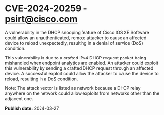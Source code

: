 # CVE-2024-20259 - psirt@cisco.com

A vulnerability in the DHCP snooping feature of Cisco IOS XE Software could allow an unauthenticated, remote attacker to cause an affected device to reload unexpectedly, resulting in a denial of service (DoS) condition.
 This vulnerability is due to a crafted IPv4 DHCP request packet being mishandled when endpoint analytics are enabled. An attacker could exploit this vulnerability by sending a crafted DHCP request through an affected device. A successful exploit could allow the attacker to cause the device to reload, resulting in a DoS condition.
 Note: The attack vector is listed as network because a DHCP relay anywhere on the network could allow exploits from networks other than the adjacent one.

**Publish date:** 2024-03-27
